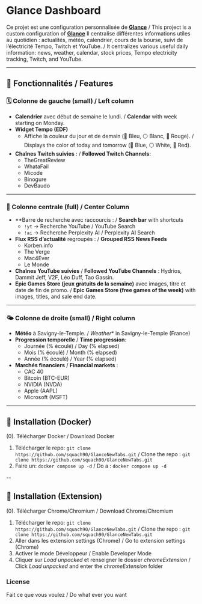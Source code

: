 # Glance Dashboard

Ce projet est une configuration personnalisée de **[Glance](https://github.com/glanceapp/glance)** / This project is a custom configuration of **[Glance](https://github.com/glanceapp/glance)**
Il centralise différentes informations utiles au quotidien : actualités, météo, calendrier, cours de la bourse, suivi de l’électricité Tempo, Twitch et YouTube. / It centralizes various useful daily information: news, weather, calendar, stock prices, Tempo electricity tracking, Twitch, and YouTube.

---

## 📑 Fonctionnalités / Features

### 🗓️ Colonne de gauche (small) / Left column
- **Calendrier** avec début de semaine le lundi. / **Calendar** with week starting on Monday.
- **Widget Tempo (EDF)**  
  - Affiche la couleur du jour et de demain (🔵 Bleu, ⚪️ Blanc, 🔴 Rouge). / Displays the color of today and tomorrow (🔵 Blue, ⚪️ White, 🔴 Red).
- **Chaînes Twitch suivies** : / **Followed Twitch Channels**:
  - TheGreatReview  
  - WhataFail  
  - Micode  
  - Binogure  
  - DevBaudo  

---

### 📌 Colonne centrale (full) / Center Column
- **Barre de recherche avec raccourcis :  /  **Search bar** with shortcuts
  - `!yt` → Recherche YouTube / YouTube Search
  - `!ai` → Recherche Perplexity AI / Perplexity AI Search
- **Flux RSS d’actualité** regroupés :  / **Grouped RSS News Feeds**
  - Korben.info  
  - The Verge  
  - Mac4Ever  
  - Le Monde  
- **Chaînes YouTube suivies** / **Followed YouTube Channels** : Hydrios, Dammit Jeff, V2F, Léo Duff, Tao Gassin.  
- **Epic Games Store (jeux gratuits de la semaine)** avec images, titre et date de fin de promo. / **Epic Games Store (free games of the week)** with images, titles, and sale end date.

---

### 🌤️ Colonne de droite (small) / Right column 
- **Météo** à Savigny-le-Temple. / *Weather** in Savigny-le-Temple (France)
- **Progression temporelle** / **Time progression**:  
  - Journée (% écoulé) / Day (% elapsed)
  - Mois (% écoulé) / Month (% elapsed)
  - Année (% écoulé) / Year (% elapsed)
- **Marchés financiers** / **Financial markets** :  
  - CAC 40  
  - Bitcoin (BTC-EUR)  
  - NVIDIA (NVDA)  
  - Apple (AAPL)  
  - Microsoft (MSFT)  

---

## 🚀 Installation (Docker)

(0). Télécharger Docker / Download Docker
1. Télécharger le repo: `git clone https://github.com/squach90/GlanceNewTabs.git` / Clone the repo : `git clone https://github.com/squach90/GlanceNewTabs.git`
2. Faire un: `docker compose up -d` / Do a : `docker compose up -d`

--

## 🔌 Installation (Extension)

(0). Télécharger Chrome/Chromium / Download Chrome/Chromium
1. Télécharger le repo: `git clone https://github.com/squach90/GlanceNewTabs.git` / Clone the repo : `git clone https://github.com/squach90/GlanceNewTabs.git`
2. Aller dans les extension settings (Chrome) / Go to extension settings (Chrome)
3. Activer le mode Développeur / Enable Developer Mode
4. Cliquer sur *Load unpacked* et renseigner le dossier *chromeExtension* / Click *Load unpacked* and enter the *chromeExtension* folder


### License

Fait ce que vous voulez / Do what ever you want
